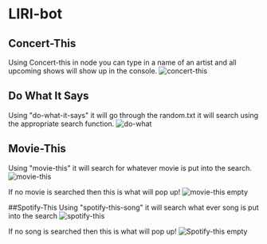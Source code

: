 # LIRI-bot

## Concert-This
Using Concert-this in node you can type in a name of an artist and all upcoming shows will show up in the console.
![concert-this](https://user-images.githubusercontent.com/20998910/54946470-815cf480-4f0e-11e9-8683-9c8ad91e53c6.gif)


## Do What It Says
Using "do-what-it-says" it will go through the random.txt it will search using the appropriate search function.
![do-what](https://user-images.githubusercontent.com/20998910/54946508-96398800-4f0e-11e9-90c2-e1030520cd8b.gif)

## Movie-This
Using "movie-this" it will search for whatever movie is put into the search.
![movie-this](https://user-images.githubusercontent.com/20998910/54946667-03e5b400-4f0f-11e9-9b63-e2170280a960.gif)

If no movie is searched then this is what will pop up!
![movie-this empty](https://user-images.githubusercontent.com/20998910/54946663-01835a00-4f0f-11e9-9769-c15284574a65.gif)

##Spotify-This
Using "spotify-this-song" it will search what ever song is put into the search
![spotify-this](https://user-images.githubusercontent.com/20998910/54946679-08aa6800-4f0f-11e9-9298-a90c6f88e185.gif)

If no song is searched then this is what will pop up!
![Spotify-this empty](https://user-images.githubusercontent.com/20998910/54946671-06480e00-4f0f-11e9-99e1-5af53ae77ad3.gif)

